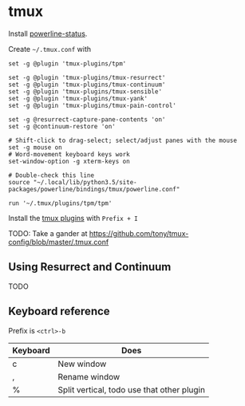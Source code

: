 # tmux

Install [powerline-status](https://powerline.readthedocs.io/en/latest/installation.html).

Create `~/.tmux.conf` with

    set -g @plugin 'tmux-plugins/tpm'

    set -g @plugin 'tmux-plugins/tmux-resurrect'
    set -g @plugin 'tmux-plugins/tmux-continuum'
    set -g @plugin 'tmux-plugins/tmux-sensible'
    set -g @plugin 'tmux-plugins/tmux-yank'
    set -g @plugin 'tmux-plugins/tmux-pain-control'

    set -g @resurrect-capture-pane-contents 'on'
    set -g @continuum-restore 'on'

    # Shift-click to drag-select; select/adjust panes with the mouse
    set -g mouse on
    # Word-movement keyboard keys work
    set-window-option -g xterm-keys on

    # Double-check this line
    source "~/.local/lib/python3.5/site-packages/powerline/bindings/tmux/powerline.conf"

    run '~/.tmux/plugins/tpm/tpm'
    
Install the [tmux plugins](https://github.com/tmux-plugins/tpm) with `Prefix + I`

TODO: Take a gander at https://github.com/tony/tmux-config/blob/master/.tmux.conf

## Using Resurrect and Continuum

TODO

## Keyboard reference

Prefix is `<ctrl>-b`

Keyboard  | Does
--------- | -----
c | New window
, | Rename window
% | Split vertical, todo use that other plugin
